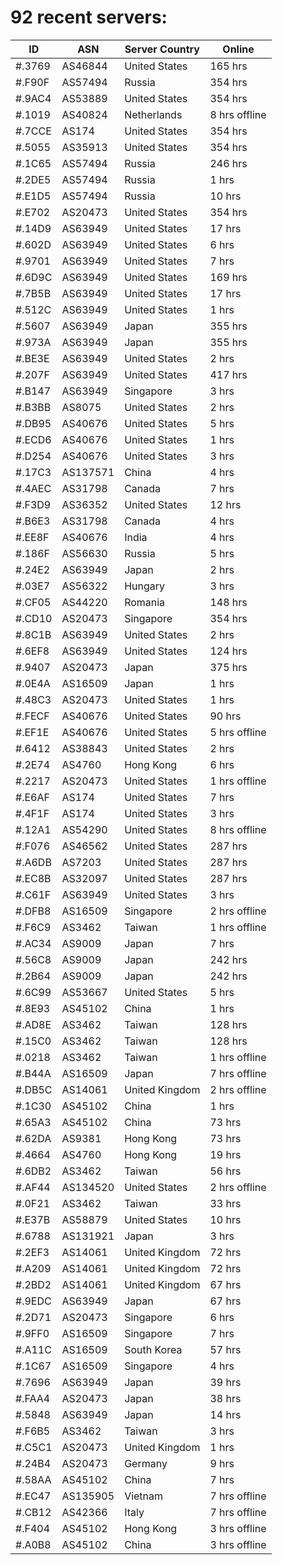 # 92 recent servers:

| ID | ASN | Server Country | Online |
| ------ | ------ | ------ | ------ |
| #.3769 | AS46844 | United States | 165 hrs |
| #.F90F | AS57494 | Russia | 354 hrs |
| #.9AC4 | AS53889 | United States | 354 hrs |
| #.1019 | AS40824 | Netherlands | 8 hrs offline |
| #.7CCE | AS174 | United States | 354 hrs |
| #.5055 | AS35913 | United States | 354 hrs |
| #.1C65 | AS57494 | Russia | 246 hrs |
| #.2DE5 | AS57494 | Russia | 1 hrs |
| #.E1D5 | AS57494 | Russia | 10 hrs |
| #.E702 | AS20473 | United States | 354 hrs |
| #.14D9 | AS63949 | United States | 17 hrs |
| #.602D | AS63949 | United States | 6 hrs |
| #.9701 | AS63949 | United States | 7 hrs |
| #.6D9C | AS63949 | United States | 169 hrs |
| #.7B5B | AS63949 | United States | 17 hrs |
| #.512C | AS63949 | United States | 1 hrs |
| #.5607 | AS63949 | Japan | 355 hrs |
| #.973A | AS63949 | Japan | 355 hrs |
| #.BE3E | AS63949 | United States | 2 hrs |
| #.207F | AS63949 | United States | 417 hrs |
| #.B147 | AS63949 | Singapore | 3 hrs |
| #.B3BB | AS8075 | United States | 2 hrs |
| #.DB95 | AS40676 | United States | 5 hrs |
| #.ECD6 | AS40676 | United States | 1 hrs |
| #.D254 | AS40676 | United States | 3 hrs |
| #.17C3 | AS137571 | China | 4 hrs |
| #.4AEC | AS31798 | Canada | 7 hrs |
| #.F3D9 | AS36352 | United States | 12 hrs |
| #.B6E3 | AS31798 | Canada | 4 hrs |
| #.EE8F | AS40676 | India | 4 hrs |
| #.186F | AS56630 | Russia | 5 hrs |
| #.24E2 | AS63949 | Japan | 2 hrs |
| #.03E7 | AS56322 | Hungary | 3 hrs |
| #.CF05 | AS44220 | Romania | 148 hrs |
| #.CD10 | AS20473 | Singapore | 354 hrs |
| #.8C1B | AS63949 | United States | 2 hrs |
| #.6EF8 | AS63949 | United States | 124 hrs |
| #.9407 | AS20473 | Japan | 375 hrs |
| #.0E4A | AS16509 | Japan | 1 hrs |
| #.48C3 | AS20473 | United States | 1 hrs |
| #.FECF | AS40676 | United States | 90 hrs |
| #.EF1E | AS40676 | United States | 5 hrs offline |
| #.6412 | AS38843 | United States | 2 hrs |
| #.2E74 | AS4760 | Hong Kong | 6 hrs |
| #.2217 | AS20473 | United States | 1 hrs offline |
| #.E6AF | AS174 | United States | 7 hrs |
| #.4F1F | AS174 | United States | 3 hrs |
| #.12A1 | AS54290 | United States | 8 hrs offline |
| #.F076 | AS46562 | United States | 287 hrs |
| #.A6DB | AS7203 | United States | 287 hrs |
| #.EC8B | AS32097 | United States | 287 hrs |
| #.C61F | AS63949 | United States | 3 hrs |
| #.DFB8 | AS16509 | Singapore | 2 hrs offline |
| #.F6C9 | AS3462 | Taiwan | 1 hrs offline |
| #.AC34 | AS9009 | Japan | 7 hrs |
| #.56C8 | AS9009 | Japan | 242 hrs |
| #.2B64 | AS9009 | Japan | 242 hrs |
| #.6C99 | AS53667 | United States | 5 hrs |
| #.8E93 | AS45102 | China | 1 hrs |
| #.AD8E | AS3462 | Taiwan | 128 hrs |
| #.15C0 | AS3462 | Taiwan | 128 hrs |
| #.0218 | AS3462 | Taiwan | 1 hrs offline |
| #.B44A | AS16509 | Japan | 7 hrs offline |
| #.DB5C | AS14061 | United Kingdom | 2 hrs offline |
| #.1C30 | AS45102 | China | 1 hrs |
| #.65A3 | AS45102 | China | 73 hrs |
| #.62DA | AS9381 | Hong Kong | 73 hrs |
| #.4664 | AS4760 | Hong Kong | 19 hrs |
| #.6DB2 | AS3462 | Taiwan | 56 hrs |
| #.AF44 | AS134520 | United States | 2 hrs offline |
| #.0F21 | AS3462 | Taiwan | 33 hrs |
| #.E37B | AS58879 | United States | 10 hrs |
| #.6788 | AS131921 | Japan | 3 hrs |
| #.2EF3 | AS14061 | United Kingdom | 72 hrs |
| #.A209 | AS14061 | United Kingdom | 72 hrs |
| #.2BD2 | AS14061 | United Kingdom | 67 hrs |
| #.9EDC | AS63949 | Japan | 67 hrs |
| #.2D71 | AS20473 | Singapore | 6 hrs |
| #.9FF0 | AS16509 | Singapore | 7 hrs |
| #.A11C | AS16509 | South Korea | 57 hrs |
| #.1C67 | AS16509 | Singapore | 4 hrs |
| #.7696 | AS63949 | Japan | 39 hrs |
| #.FAA4 | AS20473 | Japan | 38 hrs |
| #.5848 | AS63949 | Japan | 14 hrs |
| #.F6B5 | AS3462 | Taiwan | 3 hrs |
| #.C5C1 | AS20473 | United Kingdom | 1 hrs |
| #.24B4 | AS20473 | Germany | 9 hrs |
| #.58AA | AS45102 | China | 7 hrs |
| #.EC47 | AS135905 | Vietnam | 7 hrs offline |
| #.CB12 | AS42366 | Italy | 7 hrs offline |
| #.F404 | AS45102 | Hong Kong | 3 hrs offline |
| #.A0B8 | AS45102 | China | 3 hrs offline |

